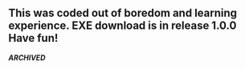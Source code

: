 This was coded out of boredom and learning experience.
EXE download is in release 1.0.0
Have fun!
---
***ARCHIVED***
